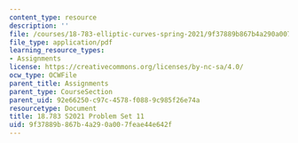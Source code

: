 ```yaml
---
content_type: resource
description: ''
file: /courses/18-783-elliptic-curves-spring-2021/9f37889b867b4a290a007feae44e642f_MIT18_783S21_PS11.pdf
file_type: application/pdf
learning_resource_types:
- Assignments
license: https://creativecommons.org/licenses/by-nc-sa/4.0/
ocw_type: OCWFile
parent_title: Assignments
parent_type: CourseSection
parent_uid: 92e66250-c97c-4578-f088-9c985f26e74a
resourcetype: Document
title: 18.783 S2021 Problem Set 11
uid: 9f37889b-867b-4a29-0a00-7feae44e642f
---
```

